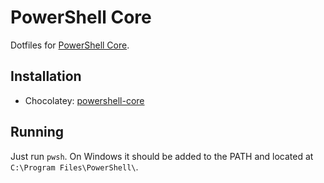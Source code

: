 # PowerShell Core

Dotfiles for [PowerShell Core](https://github.com/PowerShell/PowerShell).

## Installation

- Chocolatey: [powershell-core](https://chocolatey.org/packages/powershell-core)

## Running

Just run `pwsh`. On Windows it should be added to the PATH and located at
`C:\Program Files\PowerShell\`.
